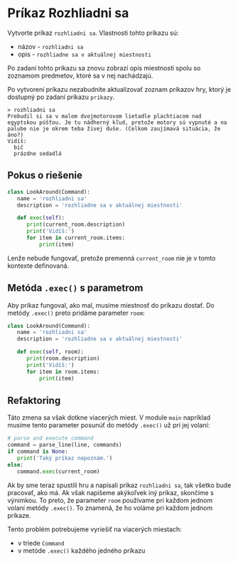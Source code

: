 # Príkaz Rozhliadni sa

Vytvorte príkaz `rozhliadni sa`. Vlastnosti tohto príkazu sú:

* názov - `rozhliadni sa `
* opis - `rozhliadne sa v aktuálnej miestnosti`

Po zadaní tohto príkazu sa znovu zobrazí opis miestnosti spolu so zoznamom predmetov, ktoré sa v nej nachádzajú.

Po vytvorení príkazu nezabudnite aktualizovať zoznam príkazov hry, ktorý je dostupný po zadaní príkazu `prikazy`.

```
> rozhliadni sa
Prebudil si sa v malom dvojmotorovom lietadle plachtiacom nad egyptskou púšťou. Je tu nádherný kľud, pretože motory sú vypnuté a na palube nie je okrem teba živej duše. (Celkom zaujímavá situácia, že áno?)
Vidíš:
  bič
  prázdne sedadlá
```

## Pokus o riešenie

```python
class LookAround(Command):
   name = 'rozhliadni sa'
   description = 'rozhliadne sa v aktuálnej miestnosti'

   def exec(self):
      print(current_room.description)
      print('Vidíš:')
      for item in current_room.items:
          print(item)
```

Lenže nebude fungovať, pretože premenná `current_room` nie je v tomto kontexte definovaná.

## Metóda `.exec()` s parametrom

Aby príkaz fungoval, ako mal, musíme miestnosť do príkazu dostať. Do metódy `.exec()` preto pridáme parameter `room`:

```python
class LookAround(Command):
   name = 'rozhliadni sa'
   description = 'rozhliadne sa v aktuálnej miestnosti'

   def exec(self, room):
      print(room.description)
      print('Vidíš:')
      for item in room.items:
          print(item)
```

## Refaktoring

Táto zmena sa však dotkne viacerých miest. V module `main` napríklad musíme tento parameter posunúť do metódy `.exec()`
už pri jej volaní:

```python
# parse and execute command
command = parse_line(line, commands)
if command is None:
   print('Taký príkaz nepoznám.')
else:
   command.exec(current_room)
```

Ak by sme teraz spustili hru a napísali príkaz `rozhliadni sa`, tak všetko bude pracovať, ako má. Ak však napíšeme
akýkoľvek iný príkaz, skončíme s výnimkou. To preto, že parameter `room` používame pri každom jednom volaní
metódy `.exec()`. To znamená, že ho voláme pri každom jednom príkaze.

Tento problém potrebujeme vyriešiť na viacerých miestach:

* v triede `Command`
* v metóde `.exec()` každého jedného príkazu
